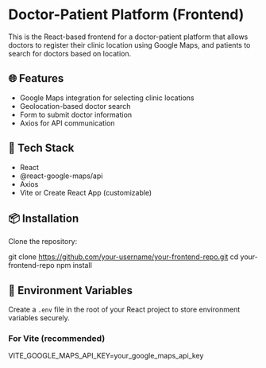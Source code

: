 # Doctor-Patient Platform (Frontend)

This is the React-based frontend for a doctor-patient platform that allows doctors to register their clinic location using Google Maps, and patients to search for doctors based on location.

## 🌐 Features

- Google Maps integration for selecting clinic locations
- Geolocation-based doctor search
- Form to submit doctor information
- Axios for API communication

## 🚀 Tech Stack

- React
- @react-google-maps/api
- Axios
- Vite or Create React App (customizable)

## 📦 Installation

Clone the repository:

git clone https://github.com/your-username/your-frontend-repo.git
cd your-frontend-repo
npm install

## 🔑 Environment Variables

Create a `.env` file in the root of your React project to store environment variables securely.

### For Vite (recommended)

VITE_GOOGLE_MAPS_API_KEY=your_google_maps_api_key

